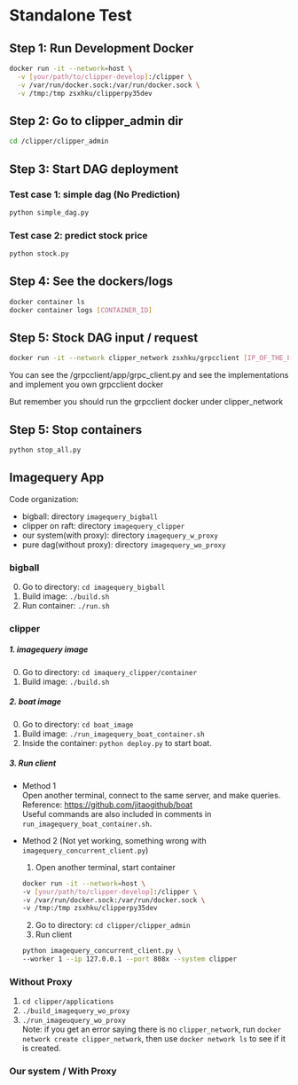 # Standalone Test

## Step 1: Run Development Docker 
```sh
docker run -it --network=host \
  -v [your/path/to/clipper-develop]:/clipper \
  -v /var/run/docker.sock:/var/run/docker.sock \
  -v /tmp:/tmp zsxhku/clipperpy35dev
```

## Step 2: Go to clipper_admin dir

```sh
cd /clipper/clipper_admin
```
## Step 3: Start DAG deployment

### Test case 1: simple dag (No Prediction)
```sh
python simple_dag.py
```

### Test case 2: predict stock price
```sh
python stock.py
```
## Step 4: See the dockers/logs
```sh
docker container ls 
docker container logs [CONTAINER_ID]
```
## Step 5: Stock DAG input / request
```sh
docker run -it --network clipper_network zsxhku/grpcclient [IP_OF_THE_ENTRY_PROXY] 22223
```
You can see the /grpcclient/app/grpc_client.py and see the implementations and implement you own grpcclient docker

But remember you should run the grpcclient docker under clipper_network


## Step 5: Stop containers
```sh
python stop_all.py
```

## Imagequery App   
Code organization: 
  * bigball: directory `imagequery_bigball`  
  * clipper on raft: directory `imagequery_clipper`  
  * our system(with proxy): directory `imagequery_w_proxy` 
  * pure dag(without proxy): directory `imagequery_wo_proxy`

### bigball    
0. Go to directory: `cd imagequery_bigball`
1. Build image: `./build.sh`  
2. Run container: `./run.sh`   

### clipper  
##### 1. imagequery image 
  0. Go to directory: `cd imaquery_clipper/container`  
  1. Build image: `./build.sh`   
##### 2. boat image  
  0. Go to directory: `cd boat_image`
  1. Build image: `./run_imagequery_boat_container.sh`  
  2. Inside the container:  `python deploy.py` to start boat.
##### 3. Run client  
  * Method 1  
  Open another terminal, connect to the same server, and make queries.  
  Reference: https://github.com/jitaogithub/boat  
  Useful commands are also included in comments in `run_imagequery_boat_container.sh`.  
   
  * Method 2 (Not yet working, something wrong with `imagequery_concurrent_client.py`)   
    1. Open another terminal, start container  
      ```sh
      docker run -it --network=host \
      -v [your/path/to/clipper-develop]:/clipper \
      -v /var/run/docker.sock:/var/run/docker.sock \
      -v /tmp:/tmp zsxhku/clipperpy35dev 
      ```
    2. Go to directory: `cd clipper/clipper_admin`  
    3. Run client   
      ```sh
      python imagequery_concurrent_client.py \ 
      --worker 1 --ip 127.0.0.1 --port 808x --system clipper   
      ```   
  

### Without Proxy   
  1. `cd clipper/applications`  
  2. `./build_imagequery_wo_proxy`  
  3. `./run_imageuquery_wo_proxy`    
  Note: if you get an error saying there is no `clipper_network`, run `docker network create clipper_network`, then use `docker network ls` to see if it is created.   

### Our system / With Proxy  







